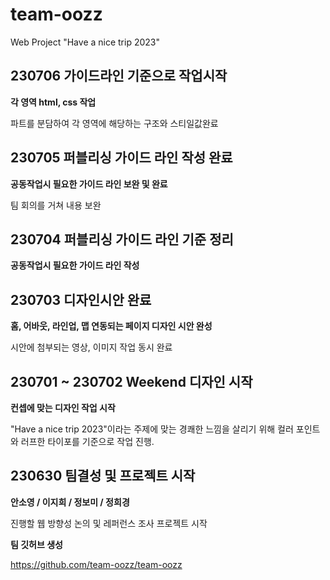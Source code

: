 # team-oozz
Web Project "Have a nice trip 2023"


## 230706 가이드라인 기준으로 작업시작

__각 영역 html, css 작업__
   
   파트를 분담하여 각 영역에 해당하는 구조와 스티일값완료


## 230705 퍼블리싱 가이드 라인 작성 완료

__공동작업시 필요한 가이드 라인 보완 및 완료__
   
   팀 회의를 거쳐 내용 보완


## 230704 퍼블리싱 가이드 라인 기준 정리

__공동작업시 필요한 가이드 라인 작성__


## 230703 디자인시안 완료

__홈, 어바웃, 라인업, 맵 연동되는 페이지 디자인 시안 완성__
   
   시안에 첨부되는 영상, 이미지 작업 동시 완료


## 230701 ~ 230702 Weekend 디자인 시작

__컨셉에 맞는 디자인 작업 시작__

   "Have a nice trip 2023"이라는 주제에 맞는 경쾌한 느낌을 살리기 위해 컬러 포인트와 
    러프한 타이포를 기준으로 작업 진행.
 
 
## 230630 팀결성 및 프로젝트 시작

__안소영 / 이지희 / 정보미 / 정희경__

   진행할 웹 방향성 논의 및 레퍼런스 조사
   프로젝트 시작

__팀 깃허브 생성__

   https://github.com/team-oozz/team-oozz